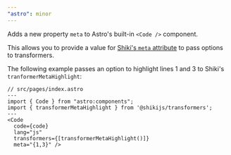 ```yaml
---
"astro": minor
---
```


Adds a new property `meta` to Astro's built-in `<Code />` component.

This allows you to provide a value for [Shiki's `meta` attribute](https://shiki.style/guide/transformers#meta) to pass options to transformers.

The following example passes an option to highlight lines 1 and 3 to Shiki's `tranformerMetaHighlight`:

```astro
// src/pages/index.astro
---
import { Code } from "astro:components";
import { transformerMetaHighlight } from '@shikijs/transformers';
---
<Code
  code={code}
  lang="js"
  transformers={[transformerMetaHighlight()]}
  meta="{1,3}" />
```
